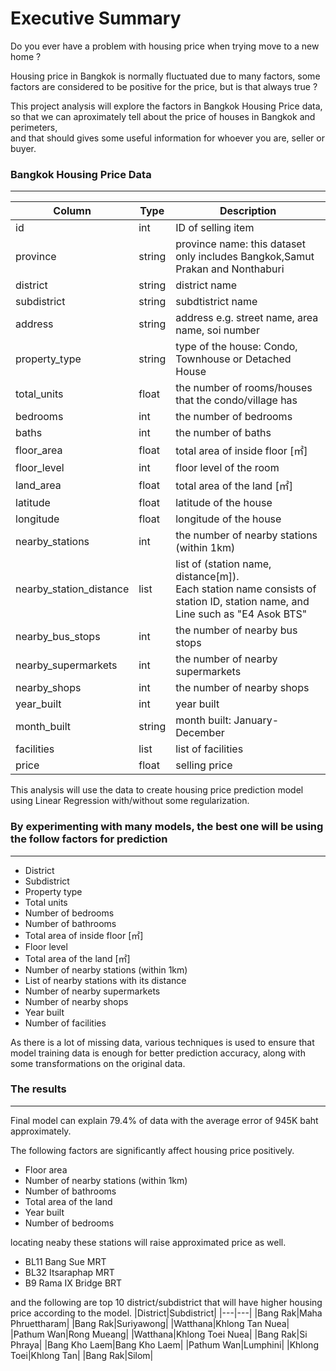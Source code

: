 # Executive Summary

Do you ever have a problem with housing price when trying move to a new home ?

Housing price in Bangkok is normally fluctuated due to many factors, some factors are considered to be positive for the price, but is that always true ?

This project analysis will explore the factors in Bangkok Housing Price data, so that we can aproximately tell about the price of houses in Bangkok and perimeters,<br/>
and that should gives some useful information for whoever you are, seller or buyer.

### Bangkok Housing Price Data
---
|Column|Type|Description|
|---|---|---|
|id|int|ID of selling item|
|province|string|province name: this dataset only includes Bangkok,Samut Prakan and Nonthaburi|
|district|string|district name|
|subdistrict|string|subdtistrict name|
|address|string|address e.g. street name, area name, soi number|
|property_type|string|type of the house: Condo, Townhouse or Detached House|
|total_units|float|the number of rooms/houses that the condo/village has|
|bedrooms|int|the number of bedrooms|
|baths|int|the number of baths|
|floor_area|float|total area of inside floor [㎡]|
|floor_level|int|floor level of the room|
|land_area|float|total area of the land [㎡]|
|latitude|float|latitude of the house|
|longitude|float|longitude of the house|
|nearby_stations|int|the number of nearby stations (within 1km)|
|nearby_station_distance|list|list of (station name, distance[m]). <br/>Each station name consists of station ID, station name, and Line such as "E4 Asok BTS"|
|nearby_bus_stops|int|the number of nearby bus stops|
|nearby_supermarkets|int|the number of nearby supermarkets|
|nearby_shops|int|the number of nearby shops|
|year_built|int|year built|
|month_built|string|month built: January-December|
|facilities|list|list of facilities|
|price|float|selling price|

This analysis will use the data to create housing price prediction model using Linear Regression with/without some regularization.

### By experimenting with many models, the best one will be using the follow factors for prediction
___
* District
* Subdistrict
* Property type
* Total units
* Number of bedrooms
* Number of bathrooms
* Total area of inside floor [㎡]
* Floor level
* Total area of the land [㎡]
* Number of nearby stations (within 1km)
* List of nearby stations with its distance
* Number of nearby supermarkets
* Number of nearby shops
* Year built
* Number of facilities

As there is a lot of missing data, various techniques is used to ensure that model training data is enough for better prediction accuracy,
along with some transformations on the original data.

### The results
___
Final model can explain 79.4% of data with the average error of 945K baht approximately.

The following factors are significantly affect housing price positively.
* Floor area
* Number of nearby stations (within 1km)
* Number of bathrooms
* Total area of the land
* Year built
* Number of bedrooms

locating neaby these stations will raise approximated price as well.
* BL11 Bang Sue MRT
* BL32 Itsaraphap MRT
* B9 Rama IX Bridge BRT

and the following are top 10 district/subdistrict that will have higher housing price according to the model.
|District|Subdistrict|
|---|---|
|Bang Rak|Maha Phruettharam|
|Bang Rak|Suriyawong|
|Watthana|Khlong Tan Nuea|
|Pathum Wan|Rong Mueang|
|Watthana|Khlong Toei Nuea|
|Bang Rak|Si Phraya|
|Bang Kho Laem|Bang Kho Laem|
|Pathum Wan|Lumphini|
|Khlong Toei|Khlong Tan|
|Bang Rak|Silom|

